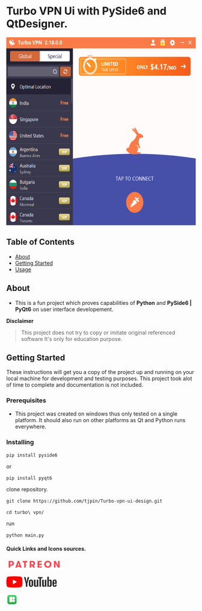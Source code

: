 # Turbo VPN Ui with PySide6 and QtDesigner.
<img src="assets/turbo.png" width=auto height=500px alt="Turbo Vpn ui Clone">

## Table of Contents

- [About](#about)
- [Getting Started](#getting_started)
- [Usage](#usage)

## About <a name = "about"></a>

- This is a fun project which proves capabilities of **Python** and **PySide6 | PyQt6** on user interface developement.

**Disclaimer**
> This project does not try to copy or imitate original referenced software
> It's only for education purpose. 

## Getting Started <a name = "getting_started"></a>

These instructions will get you a copy of the project up and running on your local machine for development and testing purposes.
This project took alot of time to complete and documentation is not included.

### Prerequisites
* This project was created on windows thus only tested on a single platform. It should also run on other platforms as Qt and Python runs everywhere.


### Installing

```
pip install pyside6
```
or
```
pip install pyqt6
```

clone repository.
```
git clone https://github.com/tjpin/Turbo-vpn-ui-design.git
```

```
cd turbo\ vpn/
```

run
```
python main.py
```

#### Quick Links and Icons sources.
<p align="left">
  <a href='https://www.patreon.com/chairmanstudios' target="_blank"><img src="assets/patreon.png" width=auto height=30 title="Patreon💖💖💖✔"></a>
</p>

<p align="left">
  <a href='https://www.youtube.com/channel/UCQdH3uO0rIg5ctg8PFb27Pg' target="_blank"><img src="assets/yt.png" width=auto height=30 title="Patreon ✨✔"></a>
</p>

<p align="left">
  <a href='https://www.flaticon.com/search' target="_blank"><img src="assets/pichon.png" width=auto height=30 title="Flaticons ✨✔"></a>
</p>

